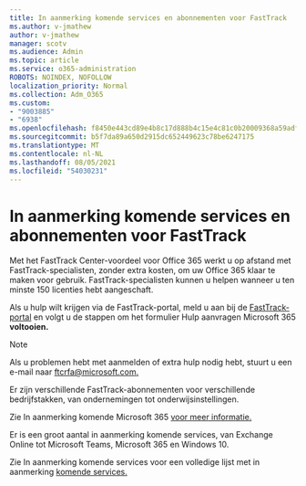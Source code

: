 ```yaml
---
title: In aanmerking komende services en abonnementen voor FastTrack
ms.author: v-jmathew
author: v-jmathew
manager: scotv
ms.audience: Admin
ms.topic: article
ms.service: o365-administration
ROBOTS: NOINDEX, NOFOLLOW
localization_priority: Normal
ms.collection: Adm_O365
ms.custom:
- "9003885"
- "6938"
ms.openlocfilehash: f8450e443cd89e4b8c17d888b4c15e4c81c0b20009368a59adf0cd38f110c1f3
ms.sourcegitcommit: b5f7da89a650d2915dc652449623c78be6247175
ms.translationtype: MT
ms.contentlocale: nl-NL
ms.lasthandoff: 08/05/2021
ms.locfileid: "54030231"
---
```

# <a name="eligible-services-and-plans-for-fasttrack"></a>In aanmerking komende services en abonnementen voor FastTrack

Met het FastTrack Center-voordeel voor Office 365 werkt u op afstand met FastTrack-specialisten, zonder extra kosten, om uw Office 365 klaar te maken voor gebruik. FastTrack-specialisten kunnen u helpen wanneer u ten minste 150 licenties hebt aangeschaft.

Als u hulp wilt krijgen via de FastTrack-portal, meld u aan bij de [FastTrack-portal](https://go.microsoft.com/fwlink/?linkid=2125443) en volgt u de stappen om het formulier Hulp aanvragen Microsoft 365 **voltooien.**

> [!NOTE]
> Als u problemen hebt met aanmelden of extra hulp nodig hebt, stuurt u een e-mail naar [ftcrfa@microsoft.com.](mailto:ftcrfa@microsoft.com)

Er zijn verschillende FastTrack-abonnementen voor verschillende bedrijfstakken, van ondernemingen tot onderwijsinstellingen.

Zie In aanmerking komende Microsoft 365 [voor meer informatie.](https://go.microsoft.com/fwlink/?linkid=2125459)

Er is een groot aantal in aanmerking komende services, van Exchange Online tot Microsoft Teams, Microsoft 365 en Windows 10.

Zie In aanmerking komende services voor een volledige lijst met in aanmerking [komende services.](https://go.microsoft.com/fwlink/?linkid=2125636)
